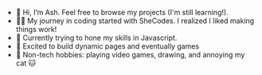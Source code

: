 - 👋 Hi, I’m Ash. Feel free to browse my projects (I'm still learning!).
- 👩‍💻 My journey in coding started with SheCodes. I realized I liked making things work!
- 🧠 Currently trying to hone my skills in Javascript.
- 🎨 Excited to build dynamic pages and eventually games
- 🙌 Non-tech hobbies: playing video games, drawing, and annoying my cat 🐱


<!---
- 💞️ I’m looking to collaborate on ...
- 📫 How to reach me ...
arcan9/arcan9 is a ✨ special ✨ repository because its `README.md` (this file) appears on your GitHub profile.
You can click the Preview link to take a look at your changes.
--->

